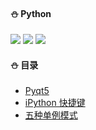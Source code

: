#### :snowman: Python
![](https://img.shields.io/badge/编程语言-purple.svg) ![](https://img.shields.io/badge/Python-green.svg) ![](https://img.shields.io/badge/模块学习-yellow.svg)

#### :snowman: 目录
- [Pyqt5](pyqt5) 
- [iPython 快捷键](notes/iPython.md) 
- [五种单例模式](notes/python实现单例模式的5种方法.md)